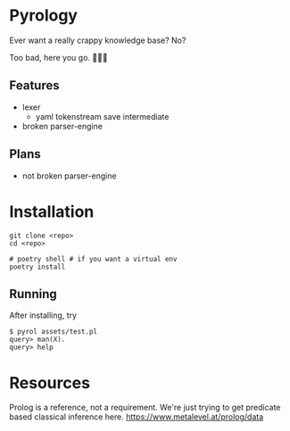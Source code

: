 # Pyrology
Ever want a really crappy knowledge base? No?

Too bad, here you go. 🦴🦴🦴
## Features
- lexer
    - yaml tokenstream save intermediate
- broken parser-engine
## Plans
- not broken parser-engine

# Installation
    git clone <repo>
    cd <repo>

    # poetry shell # if you want a virtual env
    poetry install

## Running
After installing, try

    $ pyrol assets/test.pl
    query> man(X).
    query> help

# Resources
Prolog is a reference, not a requirement. We're just trying to get predicate based classical inference here.
https://www.metalevel.at/prolog/data
